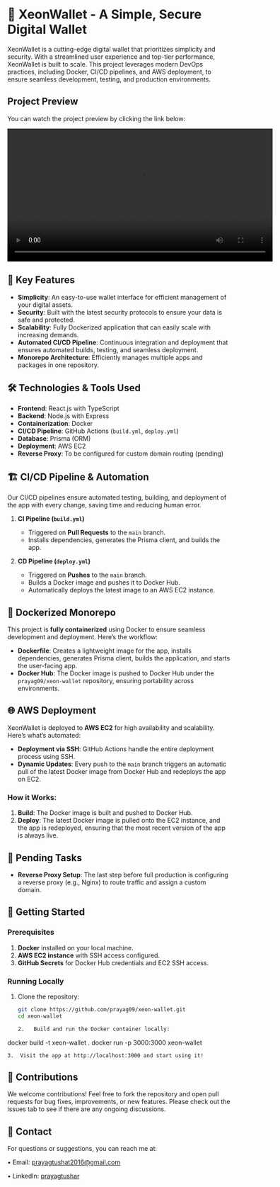# 🚀 XeonWallet - A Simple, Secure Digital Wallet

XeonWallet is a cutting-edge digital wallet that prioritizes simplicity and security. With a streamlined user experience and top-tier performance, XeonWallet is built to scale. This project leverages modern DevOps practices, including Docker, CI/CD pipelines, and AWS deployment, to ensure seamless development, testing, and production environments.

## Project Preview

You can watch the project preview by clicking the link below:

<video width="600" controls>
  <source src="./public/videopreview.mov" type="video/quicktime">
  Your browser does not support the video tag.
</video>

## 🌟 Key Features

- **Simplicity**: An easy-to-use wallet interface for efficient management of your digital assets.
- **Security**: Built with the latest security protocols to ensure your data is safe and protected.
- **Scalability**: Fully Dockerized application that can easily scale with increasing demands.
- **Automated CI/CD Pipeline**: Continuous integration and deployment that ensures automated builds, testing, and seamless deployment.
- **Monorepo Architecture**: Efficiently manages multiple apps and packages in one repository.

## 🛠️ Technologies & Tools Used

- **Frontend**: React.js with TypeScript
- **Backend**: Node.js with Express
- **Containerization**: Docker
- **CI/CD Pipeline**: GitHub Actions (`build.yml`, `deploy.yml`)
- **Database**: Prisma (ORM)
- **Deployment**: AWS EC2
- **Reverse Proxy**: To be configured for custom domain routing (pending)

## 🏗️ CI/CD Pipeline & Automation

Our CI/CD pipelines ensure automated testing, building, and deployment of the app with every change, saving time and reducing human error.

1. **CI Pipeline (`build.yml`)**

   - Triggered on **Pull Requests** to the `main` branch.
   - Installs dependencies, generates the Prisma client, and builds the app.

2. **CD Pipeline (`deploy.yml`)**
   - Triggered on **Pushes** to the `main` branch.
   - Builds a Docker image and pushes it to Docker Hub.
   - Automatically deploys the latest image to an AWS EC2 instance.

## 🐳 Dockerized Monorepo

This project is **fully containerized** using Docker to ensure seamless development and deployment. Here’s the workflow:

- **Dockerfile**: Creates a lightweight image for the app, installs dependencies, generates Prisma client, builds the application, and starts the user-facing app.
- **Docker Hub**: The Docker image is pushed to Docker Hub under the `prayag09/xeon-wallet` repository, ensuring portability across environments.

## 🌐 AWS Deployment

XeonWallet is deployed to **AWS EC2** for high availability and scalability. Here’s what’s automated:

- **Deployment via SSH**: GitHub Actions handle the entire deployment process using SSH.
- **Dynamic Updates**: Every push to the `main` branch triggers an automatic pull of the latest Docker image from Docker Hub and redeploys the app on EC2.

### **How it Works:**

1. **Build**: The Docker image is built and pushed to Docker Hub.
2. **Deploy**: The latest Docker image is pulled onto the EC2 instance, and the app is redeployed, ensuring that the most recent version of the app is always live.

## 🚧 Pending Tasks

- **Reverse Proxy Setup**: The last step before full production is configuring a reverse proxy (e.g., Nginx) to route traffic and assign a custom domain.

## 🚀 Getting Started

### Prerequisites

1. **Docker** installed on your local machine.
2. **AWS EC2 instance** with SSH access configured.
3. **GitHub Secrets** for Docker Hub credentials and EC2 SSH access.

### Running Locally

1. Clone the repository:

   ```bash
   git clone https://github.com/prayag09/xeon-wallet.git
   cd xeon-wallet

   2.	Build and run the Docker container locally:
   ```

docker build -t xeon-wallet .
docker run -p 3000:3000 xeon-wallet

    3.	Visit the app at http://localhost:3000 and start using it!

## 🤝 Contributions

We welcome contributions! Feel free to fork the repository and open pull requests for bug fixes, improvements, or new features. Please check out the issues tab to see if there are any ongoing discussions.

## 💬 Contact

For questions or suggestions, you can reach me at:

• Email: prayagtushat2016@gmail.com

• LinkedIn: [prayagtushar](https://www.linkedin.com/in/prayagtushar/)
